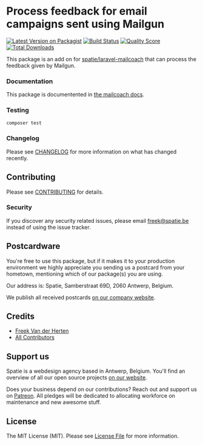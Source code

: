 # Process feedback for email campaigns sent using Mailgun

[![Latest Version on Packagist](https://img.shields.io/packagist/v/spatie/laravel-mailcoach-mailgun-feedback.svg?style=flat-square)](https://packagist.org/packages/spatie/laravel-mailcoach-mailgun-feedback)
[![Build Status](https://img.shields.io/travis/spatie/laravel-mailcoach-mailgun-feedback/master.svg?style=flat-square)](https://travis-ci.org/spatie/laravel-mailcoach-mailgun-feedback)
[![Quality Score](https://img.shields.io/scrutinizer/g/spatie/laravel-mailcoach-mailgun-feedback.svg?style=flat-square)](https://scrutinizer-ci.com/g/spatie/laravel-mailcoach-mailgun-feedback)
[![Total Downloads](https://img.shields.io/packagist/dt/spatie/laravel-mailcoach-mailgun-feedback.svg?style=flat-square)](https://packagist.org/packages/spatie/laravel-mailcoach-mailgun-feedback)

This package is an add on for [spatie/laravel-mailcoach](https://github.com/spatie/laravel-mailcoach) that can process the feedback given by Mailgun.

### Documentation

This package is documentented in [the mailcoach docs](https://mailcoach.app).

### Testing

``` bash
composer test
```

### Changelog

Please see [CHANGELOG](CHANGELOG.md) for more information on what has changed recently.

## Contributing
    
Please see [CONTRIBUTING](CONTRIBUTING.md) for details.

### Security

If you discover any security related issues, please email freek@spatie.be instead of using the issue tracker.

## Postcardware

You're free to use this package, but if it makes it to your production environment we highly appreciate you sending us a postcard from your hometown, mentioning which of our package(s) you are using.

Our address is: Spatie, Samberstraat 69D, 2060 Antwerp, Belgium.

We publish all received postcards [on our company website](https://spatie.be/en/opensource/postcards).

## Credits

- [Freek Van der Herten](https://github.com/freekmurze)
- [All Contributors](../../contributors)

## Support us

Spatie is a webdesign agency based in Antwerp, Belgium. You'll find an overview of all our open source projects [on our website](https://spatie.be/opensource).

Does your business depend on our contributions? Reach out and support us on [Patreon](https://www.patreon.com/spatie). 
All pledges will be dedicated to allocating workforce on maintenance and new awesome stuff.

## License

The MIT License (MIT). Please see [License File](LICENSE.md) for more information.
